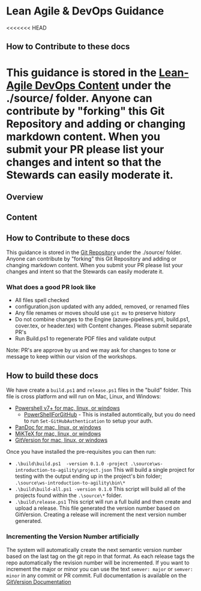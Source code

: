 # Lean Agile & DevOps Guidance


<<<<<<< HEAD
## How to Contribute to these docs

This guidance is stored in the [Lean-Agile DevOps Content](https://github.com/nkdAgility/lean-agile-devops-content) under the ./source/ folder. Anyone can contribute by "forking" this Git Repository and adding or changing markdown content. When you submit your PR please list your changes and intent so that the Stewards can easily moderate it.
=======

## Overview



## Content



## How to Contribute to these docs

This guidance is stored in the [Git Repository](https://github.com/nkdAgility/lean-agile-devops-content) under the ./source/ folder. Anyone can contribute by "forking" this Git Repository and adding or changing markdown content. When you submit your PR please list your changes and intent so that the Stewards can easily moderate it.

### What does a good PR look like

- All files spell checked
- configuration.json updated with any added, removed, or renamed files
- Any file renames or moves should use `git mv` to preserve history
- Do not combine changes to the Engine (azure-pipelines.yml, build.ps1, cover.tex, or header.tex) with Content changes. Please submit separate PR's
- Run Build.ps1 to regenerate PDF files and validate output

Note: PR's are approve by us and we may ask for changes to tone or message to keep within our vision of the workshops.


## How to build these docs

We have create a `build.ps1` and `release.ps1` files in the "build" folder. This file is cross platform and will run on Mac, Linux, and Windows:

- [Powershell v7+ for mac, linux, or windows](https://docs.microsoft.com/en-us/powershell/scripting/install/installing-powershell)
  - [PowerShellForGitHub](https://github.com/microsoft/PowerShellForGitHub#configuration) - This is installed automtically, but you do need to run `Set-GitHubAuthentication` to setup your auth.
- [PanDoc for mac, linux, or windows](https://pandoc.org/installing.html)
- [MiKTeX for mac, linux, or windows](https://miktex.org/download)
- [GitVersion for mac, linux, or windows](https://gitversion.net/docs/usage/cli/installation)

Once you have installed the pre-requisites you can then run:

- `.\build\build.ps1  -version 0.1.0 -project .\source\ws-introduction-to-agility\project.json` This will build a single project for testing with the output ending up in the project's bin folder; `.\source\ws-introduction-to-agility\bin\*`
- `.\build\build-all.ps1 -version 0.1.0` This script will build all of the projects found within the `.\source\*` folder.
- `.\build\release.ps1` This script will run a full build and then create and upload a release. This file generated the version number based on GitVersion. Creating a release will increment the next version number generated.

### Incrementing the Version Number artificially

The system will automatically create the next semantic version number based on the last tag on the git repo in that format. As each release tags the repo automatically the revision number will be incremented. If you want to increment the major or minor you can use the text `semver: major` or `semver: minor` in any commit or PR commit. Full documentation is available on the [GitVersion Documentation](https://gitversion.net/docs/reference/version-increments)
